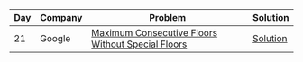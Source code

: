 | Day | Company       | Problem                                                                        | Solution                                                                                                                     |
| --- | ------------- | ------------------------------------------------------------------------------ | ---------------------------------------------------------------------------------------------------------------------------- |
| 21   | Google | [Maximum Consecutive Floors Without Special Floors ](https://leetcode.com/problems/maximum-consecutive-floors-without-special-floors/) | [Solution](https://github.com/vickyguptaa7/6_Companies_30_Days_Challenge/blob/main/Google/Maximum_Consecutive_Floors_Without_Special_Floors.cpp) |
